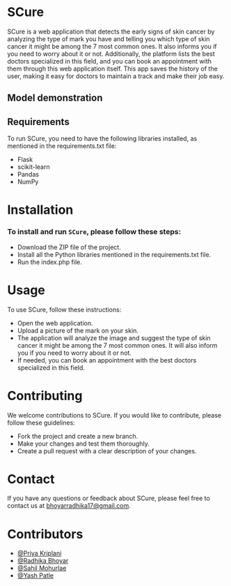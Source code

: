 # SCure

SCure is a web application that detects the early signs of skin cancer by analyzing the type of mark you have and telling you which type of skin cancer it might be among the 7 most common ones. It also informs you if you need to worry about it or not. Additionally, the platform lists the best doctors specialized in this field, and you can book an appointment with them through this web application itself. This app saves the history of the user, making it easy for doctors to maintain a track and make their job easy.



## Model demonstration 





## Requirements
To run SCure, you need to have the following libraries installed, as mentioned in the requirements.txt file:

* Flask
* scikit-learn
* Pandas
* NumPy



# Installation

### To install and run ```SCure```, please follow these steps:

- Download the ZIP file of the project.
- Install all the Python libraries mentioned in the requirements.txt file.
- Run the index.php file.


# Usage
To use SCure, follow these instructions:

* Open the web application.
* Upload a picture of the mark on your skin.
* The application will analyze the image and suggest the type of skin cancer it might be among the 7 most common ones. It will also inform you if you need to worry about it or not.
* If needed, you can book an appointment with the best doctors specialized in this field.

# Contributing
We welcome contributions to SCure. If you would like to contribute, please follow these guidelines:

- Fork the project and create a new branch.
- Make your changes and test them thoroughly.
- Create a pull request with a clear description of your changes.



# Contact
If you have any questions or feedback about SCure, please feel free to contact us at bhoyarradhika17@gmail.com. 

# Contributors
- [@Priya Kriplani](https://github.com/INFINITY2004)
- [@Radhika Bhoyar](https://github.com/radhika0910)
- [@Sahil Mohurlae](https://github.com/SahilMohurale)
- [@Yash Patle](https://github.com/yashpatle23)






